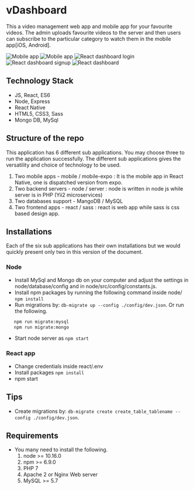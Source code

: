 vDashboard 
==========
This a video management web app and mobile app for your favourite videos.
The admin uploads favourite videos to the server and then users can subscribe to the particular category to watch them in the mobile app[iOS, Android].

![Mobile app](https://github.com/iloveyii/vdashboard/blob/master/release/ss1.png)
![Mobile app](https://github.com/iloveyii/vdashboard/blob/master/release/ss2.png)
![React dashboard login](https://github.com/iloveyii/vdashboard/blob/master/release/login-react-app.png)
![React dashboard signup](https://github.com/iloveyii/vdashboard/blob/master/release/signup-react-app.png)
![React dashboard](https://github.com/iloveyii/vdashboard/blob/master/release/dashboard-react-app.png)

## Technology Stack
  * JS, React, ES6
  * Node, Express
  * React Native
  * HTML5, CSS3, Sass
  * Mongo DB, MySql

## Structure of the repo
This application has 6 different sub applications. You may choose three to run the application successfully.
The different sub applications gives the versatility and choice of technology to be used.
  1. Two mobile apps - mobile / mobile-expo : It is the mobile app in React Native, one is dispatched version from expo.
  2. Two backend servers - node / server : node is written in node js while server is in PHP (Yii2 microservices)
  3. Two databases support - MangoDB / MySQL 
  4. Two frontend apps - react / sass : react is web app while sass is css based design app.

## Installations
   Each of the six sub applications has their own installations but we would quickly present only two in this version of 
   the document.
### Node
   * Install MySql and Mongo db on your computer and adjust the settings in node/database/config and in node/src/config/constants.js.
   * Install npm packages by running the following command inside node/ `npm install`
   * Run migrations by: `db-migrate up --config ./config/dev.json`. Or run the following.
```bash
   npm run migrate:mysql
   npm run migrate:mongo
```
   * Start node server as `npm start`

### React app
   * Change credentials inside react/.env
   * Install packages `npm install`
   * npm start
   
## Tips
  * Create migrations by: `db-migrate create create_table_tablename --config ./config/dev.json`.
  

    
## Requirements

   * You many need to install the following.
     1. node >= 10.16.0
     2. npm >= 6.9.0
     3. PHP 7
     4. Apache 2 or Nginx Web server
     5. MySQL >= 5.7
